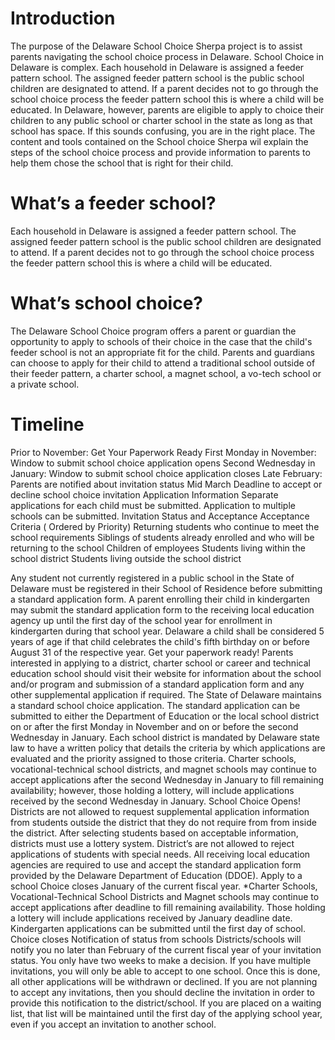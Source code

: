 # Introduction

The purpose of the Delaware School Choice Sherpa project is to assist parents navigating the school choice process in Delaware. School Choice in Delaware is complex. Each household in Delaware is assigned a feeder pattern school. The assigned feeder pattern school is the public school children are designated to attend. If a parent decides not to go through the school choice process the feeder pattern school  this is where a child will be educated. In Delaware, however, parents are eligible to apply to choice their children to any public school or charter school in the state as long as that school has space. If this sounds confusing, you are in the right place. The content and tools contained on the School choice Sherpa wil explain the steps of the school choice process and provide information to parents to help them chose the school that is right for their child. 
  
# What’s a feeder school?

Each household in Delaware is assigned a feeder pattern school. The assigned feeder pattern school is the public school children are designated to attend. If a parent decides not to go through the school choice process the feeder pattern school  this is where a child will be educated.

# What’s school choice?

The Delaware School Choice program offers a parent or guardian the opportunity to apply to schools of their choice in the case that the child's feeder school is not an appropriate fit for the child. Parents and guardians can choose to apply for their child to attend a traditional school outside of their feeder pattern, a charter school, a magnet school, a vo-tech school or a private school.

# Timeline
Prior to November: Get Your Paperwork Ready
First Monday in November: Window to submit school choice application opens
Second Wednesday in January: Window to submit school choice application closes
Late February: Parents are notified about invitation status
Mid March
Deadline to accept or decline school choice invitation
Application Information
Separate applications for each child must be submitted. 
Application to multiple schools can be submitted.
Invitation Status and Acceptance
Acceptance Criteria ( Ordered by Priority)
Returning students who continue to meet the school requirements
Siblings of students already enrolled and who will be returning to the school
Children of employees
Students living within the school district
Students living outside the school district

Any student not currently registered in a public school in the State of Delaware must be registered in their School of Residence before submitting a standard application form.
A parent enrolling their child in kindergarten may submit the standard application form to the receiving local education agency up until the first day of the school year for enrollment in kindergarten during that school year. Delaware a child shall be considered 5 years of age if that child celebrates the child's fifth birthday on or before August 31 of the respective year.
Get your paperwork ready!
Parents interested in applying to a district, charter school or career and technical education school should visit their website for information about the school and/or program and submission of a standard application form and any other supplemental application if required.
The State of Delaware maintains a standard school choice application. The standard application can be submitted to either the Department of Education or the local school district on or after the first Monday in November and on or before the second Wednesday in January. Each school district is mandated by Delaware state law to have a written policy that details the criteria by which applications are evaluated and the priority assigned to those criteria. Charter schools, vocational-technical school districts, and magnet schools may continue to accept applications after the second Wednesday in January to fill remaining availability; however, those holding a lottery, will include applications received by the second Wednesday in January.
School Choice Opens!
Districts are not allowed to request supplemental application information from students outside the district that they do not require from from inside the district. After selecting students based on acceptable information, districts must use a lottery system. District’s are not allowed to reject applications of students with special needs. All receiving local education agencies are required to use and accept the standard application form provided by the Delaware Department of Education (DDOE).
Apply to a school
Choice closes January of the current fiscal year.
*Charter Schools, Vocational-Technical School Districts and Magnet schools may continue to accept applications after deadline to fill remaining availability. Those holding a lottery will include applications received by January deadline date. Kindergarten applications can be submitted until the first day of school.
Choice closes
Notification of status from schools 
Districts/schools will notify you no later than February of the current fiscal year of your invitation status.
You only have two weeks to make a decision.
If you have multiple invitations, you will only be able to accept to one school. Once this is done, all other applications will be withdrawn or declined.
If you are not planning to accept any invitations, then you should decline the invitation in order to provide this notification to the district/school.
If you are placed on a waiting list, that list will be maintained until the first day of the applying school year, even if you accept an invitation to another school.
